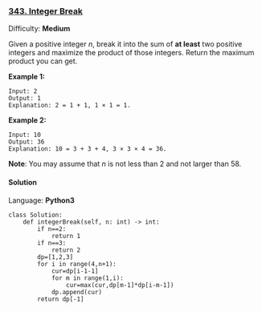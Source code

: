 ### [343\. Integer Break](https://leetcode.com/problems/integer-break/)

Difficulty: **Medium**


Given a positive integer _n_, break it into the sum of **at least** two positive integers and maximize the product of those integers. Return the maximum product you can get.

**Example 1:**


```
Input: 2
Output: 1
Explanation: 2 = 1 + 1, 1 × 1 = 1.
```


**Example 2:**

```
Input: 10
Output: 36
Explanation: 10 = 3 + 3 + 4, 3 × 3 × 4 = 36.
```

**Note**: You may assume that _n_ is not less than 2 and not larger than 58.


#### Solution

Language: **Python3**

```python3
class Solution:
    def integerBreak(self, n: int) -> int:
        if n==2:
            return 1 
        if n==3:
            return 2
        dp=[1,2,3]
        for i in range(4,n+1):
            cur=dp[i-1-1]
            for m in range(1,i):
                cur=max(cur,dp[m-1]*dp[i-m-1])
            dp.append(cur)
        return dp[-1]
```
